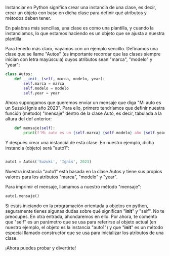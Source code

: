Instanciar en Python significa crear una instancia de una clase, es decir, crear un objeto con base en dicha clase para definir qué atributos y métodos deben tener. 

En palabras más sencillas, una clase es como una plantilla, y cuando la instanciamos, lo que estamos haciendo es un objeto que se ajusta a nuestra plantilla.

Para tenerlo más claro, vayamos con un ejemplo sencillo. Definamos una clase que se llame "Autos" (es importante recordar que las clases siempre inician con letra mayúscula) cuyos atributos sean "marca", "modelo" y "year":

```python
class Autos:
    def __init__(self, marca, modelo, year):
        self.marca = marca
        self.modelo = modelo
        self.year = year
```

Ahora supongamos que queremos enviar un mensaje que diga "Mi auto es un Suzuki Ignis año 2023". Para ello, primero tendríamos que definir nuestra función (método) "mensaje" dentro de la clase Auto, es decir, tabulada a la altura del def anterior:

```python
    def mensaje(self):
        print(f'Mi auto es un {self.marca} {self.modelo} año {self.year}')
```

Y después crear una instancia de esta clase. En nuestro ejemplo, dicha instancia (objeto) será "auto1":

```python

auto1 = Autos('Suzuki', 'Ignis', 2023)
```

Nuestra instancia "auto1" está basada en la clase Autos y tiene sus propios valores para los atributos "marca", "modelo" y "year". 

Para imprimir el mensaje, llamamos a nuestro método "mensaje":

```python
auto1.mensaje()
```

Si estás iniciando en la programación orientada a objetos en python, seguramente tienes algunas dudas sobre qué significan "__init__" y "self". No te preocupes. En otra entrada, ahondaremos en ello. Por ahora, te comento que "self" es un parámetro que se usa para referirse al objeto actual (en nuestro ejemplo, el objeto es la instancia "auto1") y que "__init__" es un método especial llamado constructor que se usa para inicializar los atributos de una clase. 

¡Ahora puedes probar y divertirte! 
